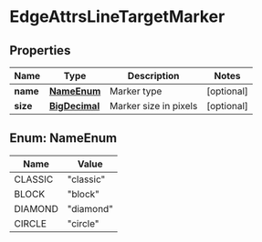 # EdgeAttrsLineTargetMarker

## Properties
Name | Type | Description | Notes
------------ | ------------- | ------------- | -------------
**name** | [**NameEnum**](#NameEnum) | Marker type |  [optional]
**size** | [**BigDecimal**](BigDecimal.md) | Marker size in pixels |  [optional]

<a name="NameEnum"></a>
## Enum: NameEnum
Name | Value
---- | -----
CLASSIC | &quot;classic&quot;
BLOCK | &quot;block&quot;
DIAMOND | &quot;diamond&quot;
CIRCLE | &quot;circle&quot;
